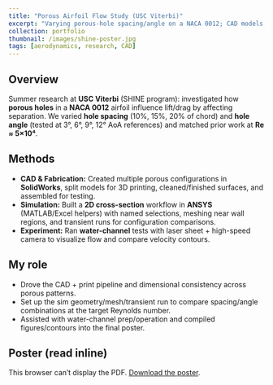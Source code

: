 ```yaml
---
title: "Porous Airfoil Flow Study (USC Viterbi)"
excerpt: "Varying porous-hole spacing/angle on a NACA 0012; CAD models, ANSYS sims, and water-channel testing."
collection: portfolio
thumbnail: /images/shine-poster.jpg
tags: [aerodynamics, research, CAD]
---
```


## Overview
Summer research at **USC Viterbi** (SHINE program): investigated how **porous holes** in a **NACA 0012** airfoil influence lift/drag by affecting separation. We varied **hole spacing** (10%, 15%, 20% of chord) and **hole angle** (tested at 3°, 6°, 9°, 12° AoA references) and matched prior work at **Re ≈ 5×10⁴**.

## Methods
- **CAD & Fabrication:** Created multiple porous configurations in **SolidWorks**, split models for 3D printing, cleaned/finished surfaces, and assembled for testing.  
- **Simulation:** Built a **2D cross-section** workflow in **ANSYS** (MATLAB/Excel helpers) with named selections, meshing near wall regions, and transient runs for configuration comparisons.  
- **Experiment:** Ran **water-channel** tests with laser sheet + high-speed camera to visualize flow and compare velocity contours.

## My role
- Drove the CAD + print pipeline and dimensional consistency across porous patterns.  
- Set up the sim geometry/mesh/transient run to compare spacing/angle combinations at the target Reynolds number.  
- Assisted with water-channel prep/operation and compiled figures/contours into the final poster.

## Poster (read inline)
<object data="{{ site.baseurl }}/files/SHINE22-Agban-M-Poster-11-12.pdf" type="application/pdf" width="100%" height="760">
  <p>This browser can’t display the PDF. <a href="{{ site.baseurl }}/files/SHINE22-Agban-M-Poster-11-12.pdf">Download the poster</a>.</p>
</object>
